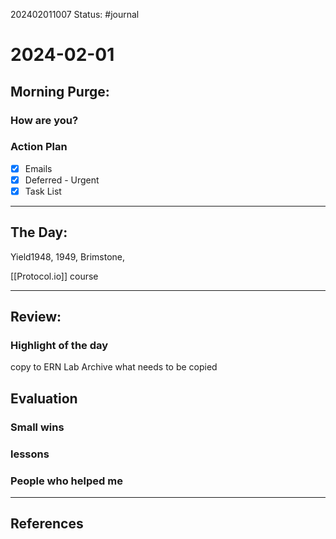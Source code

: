 202402011007
Status: #journal

# 2024-02-01


## Morning Purge: 

### How are you?


### Action Plan
- [x] Emails
- [x] Deferred - Urgent
- [x] Task List
--- 
## The Day: 
Yield1948, 1949, Brimstone, 

[[Protocol.io]] course



---
## Review: 
### Highlight of the day  
copy to ERN Lab Archive what needs to be copied
  
## Evaluation  

### Small wins  
  
### lessons

### People who helped me


---
## References
